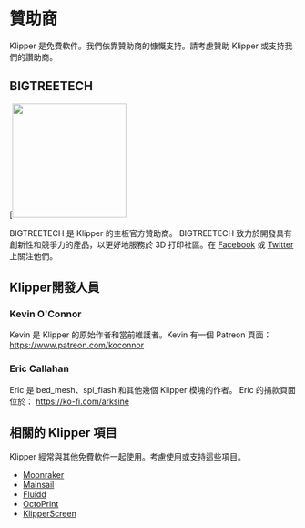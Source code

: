 # 贊助商

Klipper 是免費軟件。我們依靠贊助商的慷慨支持。請考慮贊助 Klipper 或支持我們的讚助商。

## BIGTREETECH

[<img src="./img/sponsors/BTT_BTT.png" width="200" />

BIGTREETECH 是 Klipper 的主板官方贊助商。 BIGTREETECH 致力於開發具有創新性和競爭力的產品，以更好地服務於 3D 打印社區。在 [Facebook](https://www.facebook.com/BIGTREETECH) 或 [Twitter](https://twitter.com/BigTreeTech) 上關注他們。

## Klipper開發人員

### Kevin O'Connor

Kevin 是 Klipper 的原始作者和當前維護者。Kevin 有一個 Patreon 頁面： <https://www.patreon.com/koconnor>

### Eric Callahan

Eric 是 bed_mesh、spi_flash 和其他幾個 Klipper 模塊的作者。 Eric 的捐款頁面位於： <https://ko-fi.com/arksine>

## 相關的 Klipper 項目

Klipper 經常與其他免費軟件一起使用。考慮使用或支持這些項目。

* [Moonraker](https://github.com/Arksine/moonraker)
* [Mainsail](https://github.com/mainsail-crew/mainsail)
* [Fluidd](https://github.com/fluidd-core/fluidd)
* [OctoPrint](https://octoprint.org/)
* [KlipperScreen](https://github.com/jordanruthe/KlipperScreen)
